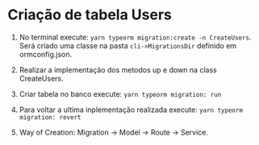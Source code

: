 # Criação de tabela Users

1. No terminal execute: `yarn typeorm migration:create -n CreateUsers`. Será criado uma classe na pasta `cli->MigrationsDir` definido em ormconfig.json.

2. Realizar a implementação dos metodos up e down na class CreateUsers.

3. Criar tabela no banco execute: `yarn typeorm migration: run`

4. Para voltar a ultima inplementação realizada execute: `yarn typeorm migration: revert`

5) Way of Creation: Migration -> Model -> Route -> Service.
